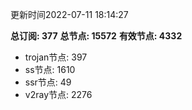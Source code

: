 更新时间2022-07-11 18:14:27

**总订阅: 377**
**总节点: 15572**
**有效节点: 4332**
- trojan节点: 397
- ss节点: 1610
- ssr节点: 49
- v2ray节点: 2276
